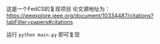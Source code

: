 这是一个FedCS的复现项目
论文源地址为：https://ieeexplore.ieee.org/document/10334487/citations?tabFilter=papers#citations

运行
`python main.py`
即可复现

